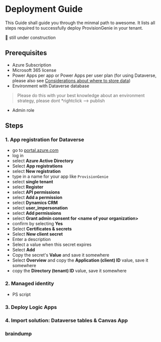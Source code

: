 # Deployment Guide


This Guide shall guide you through the minmal path to awesome. It lists all steps required to successfully deploy ProvisionGenie in your tenant. 

🚨 still under construction

## Prerequisites

* Azure Subscription
* Microsoft 365 license
* Power Apps per app or Power Apps per user plan (for using Dataverse, please also see [Considerations about where to store data]()) 
* Environment with Dataverse database

> Please do this with your best knowledge about an environment strategy, please dont *rightclick --> publish

* Admin role

## Steps

### 1. App registration for Dataverse

* go to [portal.azure.com](https://portal.azure.com)
* log in
* select **Azure Active Directory**
* Select **App registrations**
* select **New registration**
* type in a name for your app like `ProvisionGenie` 
* select **single tenant**
* select **Register**
* select **API permissions**
* select **Add a permission**
* select **Dynamics CRM**
* select **user_impersonation**
* select **Add permissions**
* select **Grant admin consent for \<name of your organization>**
* confirm by selecting **Yes**
* Select **Certificates & secrets**
* Select **New client secret**
* Enter a description
* Select a value when this secret expires
* Select **Add** 
* Copy the secret's **Value** and save it somewhere
* Select **Overview** and copy the **Application (client) ID** value, save it somewhere
* copy the **Directory (tenant) ID** value, save it somewhere

### 2. Managed identity
  * PS script

### 3. Deploy Logic Apps
<!-- 4. import the solution: Dataverse tables & Canvas App
5. Deploy Azure Logic Apps
  * fill in variables
4. 
5. test -->
### 4. Import solution: Dataverse tables & Canvas App

### braindump

<!-- 
1. create a resource group either in UI or with CLI
2. app registration
3. deploy 
    * commondataservice hard coded/displayname
    * authenticate
    * https://vincentlauzon.com/2018/09/25/service-principal-for-logic-app-connector/ service principal
 -->
